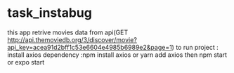 # task_instabug

this app retrive movies data from api(GET http://api.themoviedb.org/3/discover/movie?api_key=acea91d2bff1c53e6604e4985b6989e2&page=1)
to run project :
install axios dependency :npm install axios or yarn add axios
then npm start or expo start
